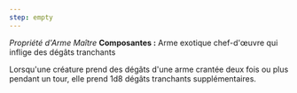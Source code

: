 ```yaml
---
step: empty
---
```

_Propriété d'Arme Maître_
__Composantes :__ Arme exotique chef-d'œuvre qui inflige des dégâts tranchants

Lorsqu'une créature prend des dégâts d'une arme crantée deux fois ou plus pendant un tour, elle prend 1d8 dégâts tranchants supplémentaires.